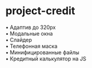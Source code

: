 # project-credit
• Адаптив до 320px <br>
• Модальные окна   <br>
• Слайдер   <br>
• Телефонная маска  <br>
• Минифицированные файлы  <br>
• Кредитный калькулятор на JS  <br>

  

